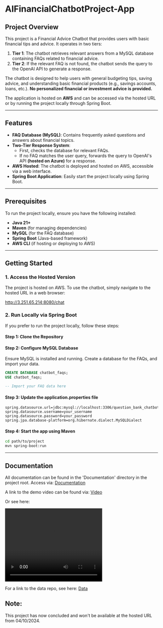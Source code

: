 # AIFinancialChatbotProject-App

## Project Overview

This project is a Financial Advice Chatbot that provides users with basic financial tips and advice. It operates in two tiers:
1. **Tier 1**: The chatbot retrieves relevant answers from a MySQL database containing FAQs related to financial advice.
2. **Tier 2**: If the relevant FAQ is not found, the chatbot sends the query to the OpenAI API to generate a response.

The chatbot is designed to help users with general budgeting tips, saving advice, and understanding basic financial products (e.g., savings accounts, loans, etc.). **No personalized financial or investment advice is provided.**

The application is hosted on **AWS** and can be accessed via the hosted URL or by running the project locally through Spring Boot.

---

## Features
- **FAQ Database (MySQL)**: Contains frequently asked questions and answers about financial topics.
- **Two-Tier Response System**:
    - First, checks the database for relevant FAQs.
    - If no FAQ matches the user query, forwards the query to OpenAI's API **(hosted on Azure)** for a response.
- **AWS Hosted**: The chatbot is deployed and hosted on AWS, accessible via a web interface.
- **Spring Boot Application**: Easily start the project locally using Spring Boot.

---

## Prerequisites

To run the project locally, ensure you have the following installed:
- **Java 21+**
- **Maven** (for managing dependencies)
- **MySQL** (for the FAQ database)
- **Spring Boot** (Java-based framework)
- **AWS CLI** (if hosting or deploying to AWS)

---

## Getting Started

### 1. **Access the Hosted Version**

The project is hosted on AWS. To use the chatbot, simply navigate to the hosted URL in a web browser:

http://3.251.65.214:8080/chat


### 2. **Run Locally via Spring Boot**

If you prefer to run the project locally, follow these steps:

#### Step 1: Clone the Repository


#### Step 2: Configure MySQL Database

Ensure MySQL is installed and running. Create a database for the FAQs, and import your data.

```sql
CREATE DATABASE chatbot_faqs;
USE chatbot_faqs;

-- Import your FAQ data here
```
#### Step 3: Update the application.properties file
```properties
spring.datasource.url=jdbc:mysql://localhost:3306/question_bank_chatbot
spring.datasource.username=your_username
spring.datasource.password=your_password
spring.jpa.database-platform=org.hibernate.dialect.MySQLDialect
```

#### Step 4: Start the app using Maven
```bash
cd path/to/project
mvn spring-boot:run
```

---
## Documentation

All documentation can be found in the 'Documentation' directory in the project root. Access via: [Documentation](https://github.com/jamestcole/AIFinancialChatbotProject-App/tree/main/Documentation)

A link to the demo video can be found via: [Video](https://github.com/jamestcole/AIFinancialChatbotProject-App/blob/main/Documentation/SG_FinancialChatbotDemoV3.mp4)

Or see here: 

<video width="320" height="240" controls>
  <source src="/Documentation/SG_FinancialChatbotDemoV3.mp4" type="video/mp4">
</video>

For a link to the data repo, see here: [Data](https://github.com/Yoonhee-Uni/AI_chatbot_project)

## Note:

This project has now concluded and won't be available at the hosted URL from 04/10/2024. 